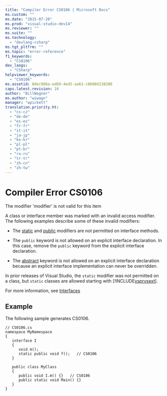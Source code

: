 ```yaml
---
title: "Compiler Error CS0106 | Microsoft Docs"
ms.custom: ""
ms.date: "2015-07-20"
ms.prod: "visual-studio-dev14"
ms.reviewer: ""
ms.suite: ""
ms.technology: 
  - "devlang-csharp"
ms.tgt_pltfrm: ""
ms.topic: "error-reference"
f1_keywords: 
  - "CS0106"
dev_langs: 
  - "CSharp"
helpviewer_keywords: 
  - "CS0106"
ms.assetid: 8dec906a-ed69-4ed5-aa61-c8600d138200
caps.latest.revision: 16
author: "BillWagner"
ms.author: "wiwagn"
manager: "wpickett"
translation.priority.ht: 
  - "cs-cz"
  - "de-de"
  - "es-es"
  - "fr-fr"
  - "it-it"
  - "ja-jp"
  - "ko-kr"
  - "pl-pl"
  - "pt-br"
  - "ru-ru"
  - "tr-tr"
  - "zh-cn"
  - "zh-tw"
---
```

# Compiler Error CS0106
The modifier 'modifier' is not valid for this item  
  
 A class or interface member was marked with an invalid access modifier. The following examples describe some of these invalid modifiers:  
  
-   The [static](../../../csharp/language-reference/keywords/static.md) and [public](../../../csharp/language-reference/keywords/public.md) modifiers are not permitted on interface methods.  
  
-   The `public` keyword is not allowed on an explicit interface declaration. In this case, remove the `public` keyword from the explicit interface declaration.  
  
-   The [abstract](../../../csharp/language-reference/keywords/abstract.md) keyword is not allowed on an explicit interface declaration because an explicit interface implementation can never be overridden.  
  
 In prior releases of Visual Studio, the `static` modifier was not permitted on a class, but `static` classes are allowed starting with [!INCLUDE[vsprvsext](../../../csharp/language-reference/compiler-messages/includes/vsprvsext_md.md)].  
  
 For more information, see [Interfaces](../../../csharp/programming-guide/interfaces/index.md)  
  
## Example  
 The following sample generates CS0106.  
  
```  
// CS0106.cs  
namespace MyNamespace  
{  
   interface I  
   {  
      void m();  
      static public void f();   // CS0106  
   }  
  
   public class MyClass  
   {  
      public void I.m() {}   // CS0106  
      public static void Main() {}  
   }  
}  
```